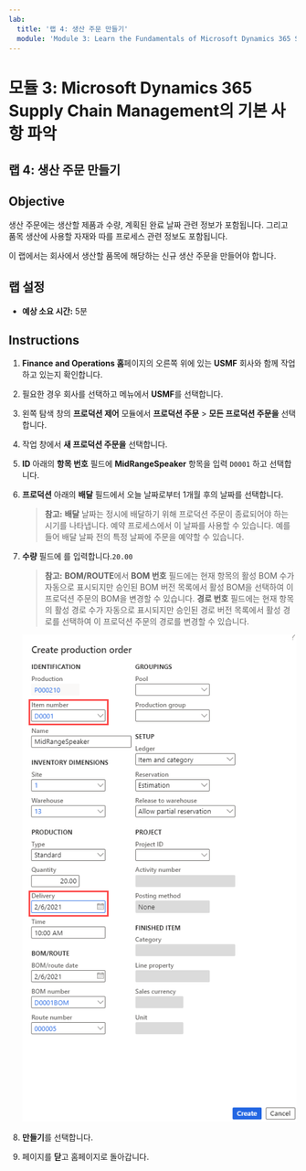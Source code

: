 ```yaml
---
lab:
  title: '랩 4: 생산 주문 만들기'
  module: 'Module 3: Learn the Fundamentals of Microsoft Dynamics 365 Supply Chain Management'
---
```


# 모듈 3: Microsoft Dynamics 365 Supply Chain Management의 기본 사항 파악

## 랩 4: 생산 주문 만들기

## Objective

생산 주문에는 생산할 제품과 수량, 계획된 완료 날짜 관련 정보가 포함됩니다. 그리고 품목 생산에 사용할 자재와 따를 프로세스 관련 정보도 포함됩니다.

이 랩에서는 회사에서 생산할 품목에 해당하는 신규 생산 주문을 만들어야 합니다.

## 랩 설정

   - **예상 소요 시간:** 5분

## Instructions

1.  **Finance and Operations 홈**페이지의 오른쪽 위에 있는 **USMF** 회사와 함께 작업하고 있는지 확인합니다. 

1.  필요한 경우 회사를 선택하고 메뉴에서 **USMF**를 선택합니다. 

1.  왼쪽 탐색 창의 **프로덕션 제어** 모듈에서 **프로덕션 주문** > **모든 프로덕션 주문을** 선택합니다. 

1.  작업 창에서 **새 프로덕션 주문을** 선택합니다. 

1.  **ID** 아래의 **항목 번호** 필드에 **MidRangeSpeaker** 항목을 입력 `D0001` 하고 선택합니다. 

1.  **프로덕션** 아래의 **배달** 필드에서 오늘 날짜로부터 1개월 후의 날짜를 선택합니다. 
   
    > **참고:** **배달** 날짜는 정시에 배달하기 위해 프로덕션 주문이 종료되어야 하는 시기를 나타냅니다. 예약 프로세스에서 이 날짜를 사용할 수 있습니다. 예를 들어 배달 날짜 전의 특정 날짜에 주문을 예약할 수 있습니다. 

1.  **수량** 필드에 를 입력합니다.`20.00` 

    > **참고:** **BOM/ROUTE**에서 **BOM 번호** 필드에는 현재 항목의 활성 BOM 수가 자동으로 표시되지만 승인된 BOM 버전 목록에서 활성 BOM을 선택하여 이 프로덕션 주문의 BOM을 변경할 수 있습니다. **경로 번호** 필드에는 현재 항목의 활성 경로 수가 자동으로 표시되지만 승인된 경로 버전 목록에서 활성 경로를 선택하여 이 프로덕션 주문의 경로를 변경할 수 있습니다. 

    ![전체 생산 주문 만들기 창이 표시된 화면 이미지](./media/lp1-m4-new-production-order-pane.png)

1.  **만들기**를 선택합니다. 

1.  페이지를 **닫**고 홈페이지로 돌아갑니다. 

